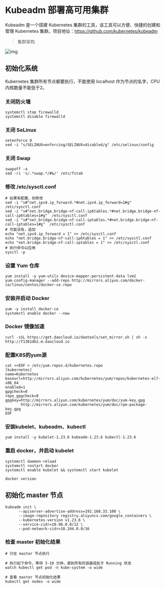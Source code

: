 # Kubeadm 部署高可用集群
Kubeadm 是一个搭建 Kubernetes 集群的工具，该工具可以方便、快捷的创建和管理 Kubernetes 集群。项目地址：https://github.com/kubernetes/kubeadm

>集群架构

![img](/kubeadm-1.png)

## 初始化系统
Kubernetes 集群所有节点都要执行，不能使用 localhost 作为节点的名字，CPU 内核数量不能低于2。


### 关闭防火墙
```shell
systemctl stop firewalld
systemctl disable firewalld
```

### 关闭 SeLinux
```shell
setenforce 0
sed -i "s/SELINUX=enforcing/SELINUX=disabled/g" /etc/selinux/config
```

### 关闭 Swap
```shell
swapoff -a
sed -ri 's/.*swap.*/#&/' /etc/fstab
```

### 修改 /etc/sysctl.conf
```shell
# 如果有配置，则修改
sed -i "s#^net.ipv4.ip_forward.*#net.ipv4.ip_forward=1#g"  /etc/sysctl.conf
sed -i "s#^net.bridge.bridge-nf-call-ip6tables.*#net.bridge.bridge-nf-call-ip6tables=1#g"  /etc/sysctl.conf
sed -i "s#^net.bridge.bridge-nf-call-iptables.*#net.bridge.bridge-nf-call-iptables=1#g"  /etc/sysctl.conf
# 可能没有，追加
echo "net.ipv4.ip_forward = 1" >> /etc/sysctl.conf
echo "net.bridge.bridge-nf-call-ip6tables = 1" >> /etc/sysctl.conf
echo "net.bridge.bridge-nf-call-iptables = 1" >> /etc/sysctl.conf
# 执行命令以应用
sysctl -p
```

### 设置 Yum 仓库
```shell
yum install -y yum-utils device-mapper-persistent-data lvm2
yum-config-manager --add-repo http://mirrors.aliyun.com/docker-ce/linux/centos/docker-ce.repo
```


### 安装并启动 Docker
```shell
yum -y install docker-ce
systemctl enable docker --now
```

### Docker 镜像加速
```shell
curl -sSL https://get.daocloud.io/daotools/set_mirror.sh | sh -s http://f1361db2.m.daocloud.io
```

### 配置K8S的yum源
```shell
cat <<EOF > /etc/yum.repos.d/kubernetes.repo
[kubernetes]
name=Kubernetes
baseurl=http://mirrors.aliyun.com/kubernetes/yum/repos/kubernetes-el7-x86_64
enabled=1
gpgcheck=0
repo_gpgcheck=0
gpgkey=http://mirrors.aliyun.com/kubernetes/yum/doc/yum-key.gpg
       http://mirrors.aliyun.com/kubernetes/yum/doc/rpm-package-key.gpg
EOF
```

### 安装kubelet、kubeadm、kubectl
```shell
yum install -y kubelet-1.23.6 kubeadm-1.23.6 kubectl-1.23.6
```


### 重启 docker，并启动 kubelet
```shell
systemctl daemon-reload
systemctl restart docker
systemctl enable kubelet && systemctl start kubelet

docker version
```




## 初始化 master 节点
```shell
kubeadm init \
      --apiserver-advertise-address=192.168.33.100 \
      --image-repository registry.aliyuncs.com/google_containers \
      --kubernetes-version v1.23.6 \
      --service-cidr=10.96.0.0/12 \
      --pod-network-cidr=10.244.0.0/16
```

### 检查 master 初始化结果
```shell
# 只在 master 节点执行

# 执行如下命令，等待 3-10 分钟，直到所有的容器组处于 Running 状态
watch kubectl get pod -n kube-system -o wide

# 查看 master 节点初始化结果
kubectl get nodes -o wide

```
